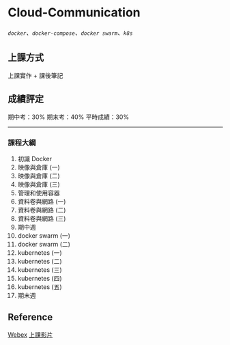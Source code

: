 # Cloud-Communication
###### `docker`、`docker-compose`、`docker swarm`、`k8s`

## 上課方式

上課實作 + 課後筆記

## 成績評定

期中考：30%
期末考：40%
平時成績：30%

---
### 課程大綱

1. 初識 Docker
2. 映像與倉庫 (一)
3. 映像與倉庫 (二)
4. 映像與倉庫 (三)
5. 管理和使用容器
6. 資料卷與網路 (一)
7. 資料卷與網路 (二)
8. 資料卷與網路 (三)
9. 期中週
10. docker swarm (一)
11. docker swarm (二)
12. kubernetes (一)
13. kubernetes (二)
14. kubernetes (三)
15. kubernetes (四)
16. kubernetes (五)
17. 期末週

## Reference
[Webex](https://meetingsapac5.webex.com/meet/smallko)
[上課影片](https://drive.google.com/drive/folders/1oM_ejAeSIhGbDGAVBDnVRv4DuoXaDwYw?usp=sharing)
